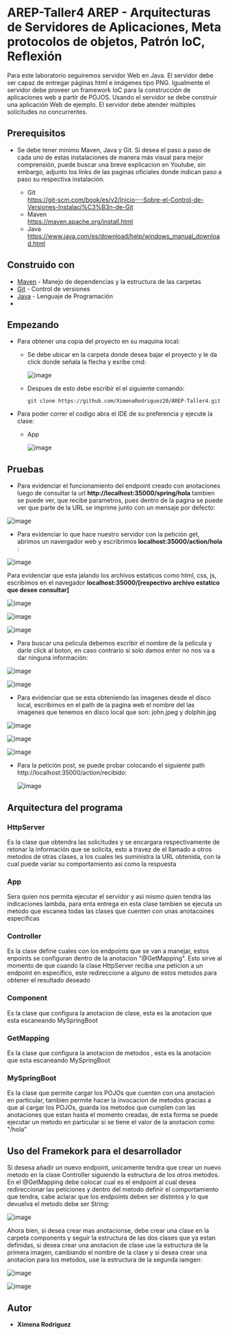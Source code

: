 # AREP-Taller4 AREP - Arquitecturas de Servidores de Aplicaciones, Meta protocolos de objetos, Patrón IoC, Reflexión

Para este laboratorio seguiremos servidor Web en Java. El servidor debe ser capaz de entregar páginas html e imágenes tipo PNG. Igualmente el servidor debe proveer un framework IoC para la construcción de aplicaciones web a partir de POJOS. Usando el servidor se debe construir una aplicación Web de ejemplo. El servidor debe atender múltiples solicitudes no concurrentes.


## Prerequisitos 

 * Se debe tener minimo Maven, Java y Git. Si desea el paso a paso de cada uno de estas instalaciones de manera más visual para mejor comprensión, puede buscar una breve explicacion en Youtube, sin embargo, adjunto los links de las paginas oficiales donde indican paso a paso su respectiva instalación.
   
    - Git <br>
      <https://git-scm.com/book/es/v2/Inicio---Sobre-el-Control-de-Versiones-Instalaci%C3%B3n-de-Git>
   - Maven <br>
      <https://maven.apache.org/install.html>
   - Java <br>
      <https://www.java.com/es/download/help/windows_manual_download.html>
     
## Construido con

 * [Maven](https://maven.apache.org/) - Manejo de dependencias y la estructura de las carpetas
 * [Git](https://git-scm.com/) - Control de versiones
 * [Java](https://www.java.com/en/download/help/whatis_java.html) - Lenguaje de Programación
 * 
## Empezando

  * Para obtener una copia del proyecto en su maquina local:
    
    - Se debe ubicar en la carpeta donde desea bajar el proyecto y le da click donde señala la flecha y esribe cmd:
   
      ![image](https://github.com/XimenaRodriguez20/AREP-Taller2/assets/123812926/52f8f03c-3b3e-48cf-bd2c-f7b029c2d8bb)
   
    - Despues de esto debe escribir el el siguiente comando:
   
      ~~~                  
      git clone https://github.com/XimenaRodriguez20/AREP-Taller4.git
      ~~~                                                                   

  * Para poder correr el codigo abra el IDE de su preferencia y ejecute la clase: 
     - App

       ![image](https://github.com/XimenaRodriguez20/AREP-Taller4/assets/123812926/798a9113-c439-4999-91bf-be1d9d737ee9)


  ## Pruebas

  * Para evidenciar el funcionamiento del endpoint creado con anotaciones luego de consultar la url **http://localhost:35000/spring/hola** tambien se puede ver, que recibe parametros, pues dentro de la pagina se puede ver que parte de la URL se imprime junto con un mensaje por defecto:

  ![image](https://github.com/XimenaRodriguez20/AREP-Taller4/assets/123812926/83404e32-283a-400a-b992-c1929de8835b)

  * Para evidenciar lo que hace nuestro servidor con la petición get, abrimos un navergador web y escribrimos **localhost:35000/action/hola** :

  ![image](https://github.com/XimenaRodriguez20/AREP-Taller3/assets/123812926/9346c6b0-4c94-4a0d-9cf6-6b5a1d1322ce)

  Para evidenciar que esta jalando los archivos estaticos como html, css, js, escribimos en el navegador **localhost:35000/[respectivo archivo estatico que desee consultar]** 
  
  ![image](https://github.com/XimenaRodriguez20/AREP-Taller3/assets/123812926/4c75ba74-a898-4c73-8de6-b16b7b607852)

  ![image](https://github.com/XimenaRodriguez20/AREP-Taller3/assets/123812926/7b813e25-08a4-448b-b274-06ae23e97465)

  ![image](https://github.com/XimenaRodriguez20/AREP-Taller3/assets/123812926/5ab8527a-e656-4d8f-841f-4703e2024329)

  * Para buscar una pelicula debemos escribir el nombre de la pelicula y darle click al boton, en caso contrario si solo damos enter no nos va a dar ninguna información:
    
  ![image](https://github.com/XimenaRodriguez20/AREP-Taller2/assets/123812926/14d4b2e8-7840-4c24-868c-67bc0fa02578)

  ![image](https://github.com/XimenaRodriguez20/AREP-Taller2/assets/123812926/926e7d02-84b4-4b30-a0e0-94fa38ead6e9)

  * Para evidenciar que se esta obteniendo las imagenes desde el disco local, escribimos en el path de la pagina web el nombre del las imagenes que tenemos en disco local que son: john.jpeg y dolphin.jpg

  ![image](https://github.com/XimenaRodriguez20/AREP-Taller3/assets/123812926/33193bfe-2e17-4e0f-bb59-7cd120c0d139)

  ![image](https://github.com/XimenaRodriguez20/AREP-Taller2/assets/123812926/7faedfe9-51ea-4186-aecd-68ef24dec66a)

  ![image](https://github.com/XimenaRodriguez20/AREP-Taller2/assets/123812926/09f7d8bf-f2e2-489d-a931-63482627f7bb)

* Para la petición post, se puede probar colocando el siguiente path http://localhost:35000/action/recibido:

    ![image](https://github.com/XimenaRodriguez20/AREP-Taller3/assets/123812926/25e6b416-250d-4272-8702-d2f11fd01999)

## Arquitectura del programa

   ### HttpServer
   Es la clase que obtendra las solicitudes  y se encargara respectivamente de retonar la información que se solicita, esto a travez de el llamado a otros metodos de otras clases, a los cuales les suministra la URL obtenida, con la cual puede variar su comportamiento asi como la respuesta

   ### App 
   Sera quien nos permita ejecutar el servidor y asi mismo quien tendra las indicaciones lambda, para enta entrega en esta clase tambien se ejecuta un metodo que escanea todas las clases que cuenten con unas anotacoines especificas

   ### Controller
   Es la clase define cuales con los endpoints que se van a manejar, estos enpoints se configuran dentro de la anotacion "@GetMapping". Esto sirve al momento de que cuando la clase HttpServer reciba una peticion a un endpoint en especifico, este redireccione a alguno de estos metodos para obtener el resultado deseado
    
   ### Component
   Es la clase que configura la anotacion de clase, esta es la anotacion que esta escaneando MySpringBoot

  ### GetMapping
   Es la clase que configura la anotacion de metodos , esta es la anotacion que esta escaneando MySpringBoot
   
   ### MySpringBoot
   Es la clase que permite cargar los POJOs que cuenten con una anotacion en particular, tambien permite hacer la invocacion de metodos gracias a que al cargar los POJOs, guarda los metodos que cumplen con las anotaciones que estan hasta el momento creadas, de esta forma se puede ejecutar un metodo en particular si se tiene el valor de la anotacion como "/hola"

## Uso del Framekork para el desarrollador

Si desesa añadir un nuevo endpoint, unicamente tendra que crear un nuevo metodo en la clase Controller siguiendo la estructura de los otros metodos. En el @GetMapping debe colocar cual es el endpoint al cual desea redireccionar las peticiones y dentro del metodo definir el comportamiento que tendra, cabe aclarar que los endpoints deben ser distintos y lo que devuelva el metodo debe ser String:

![image](https://github.com/XimenaRodriguez20/AREP-Taller4/assets/123812926/99e01dbd-03b6-431f-a3df-892a9a410a3d)

Ahora bien, si desea crear mas anotacionse, debe crear una clase en la carpeta components y seguir la estructura de las dos clases que ya estan definidas, si desea crear una anotacion de clase use la estructura de la primera imagen, cambiando el nombre de la clase y si desea crear una anotacion para los metodos, use la estructura de la segunda iamgen:

![image](https://github.com/XimenaRodriguez20/AREP-Taller4/assets/123812926/2ffcdb5f-be25-4ab2-94a0-bde38570c590)

![image](https://github.com/XimenaRodriguez20/AREP-Taller4/assets/123812926/359b776a-e8c9-4845-abe1-de354826e5ea)

## Autor

* **Ximena Rodriguez** 

